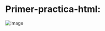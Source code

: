 # Primer-practica-html: 

![image](https://github.com/user-attachments/assets/974a8a9f-6efc-4b77-a635-90a580315db0)



